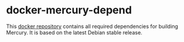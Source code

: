 # docker-mercury-depend

This [docker repository](https://hub.docker.com/r/sebgod/mercury-depend/) contains all required dependencies for building Mercury.
It is based on the latest Debian stable release.
